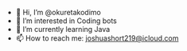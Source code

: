 - 👋 Hi, I’m @okuretakodimo
- 👀 I’m interested in Coding bots
- 🌱 I’m currently learning Java
- 📫 How to reach me: joshuashort219@icloud.com
<!---
okuretakodimo/okuretakodimo is a ✨ special ✨ repository because its `README.md` (this file) appears on your GitHub profile.
You can click the Preview link to take a look at your changes.
--->
